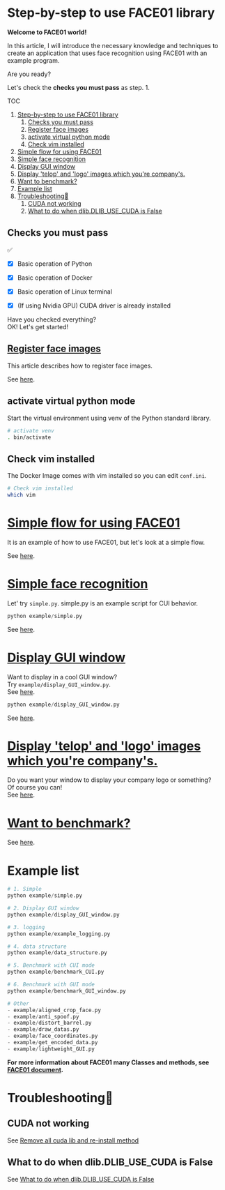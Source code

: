 # Step-by-step to use FACE01 library
**Welcome to FACE01 world!**

In this article, I will introduce the necessary knowledge and techniques to create an application that uses face recognition using FACE01 with an example program.

Are you ready?

Let's check the **checks you must pass** as step. 1.

TOC
1. [Step-by-step to use FACE01 library](#step-by-step-to-use-face01-library)
   1. [Checks you must pass](#checks-you-must-pass)
   2. [Register face images](#register-face-images)
   3. [activate virtual python mode](#activate-virtual-python-mode)
   4. [Check vim installed](#check-vim-installed)
2. [Simple flow for using FACE01](#simple-flow-for-using-face01)
3. [Simple face recognition](#simple-face-recognition)
4. [Display GUI window](#display-gui-window)
5. [Display 'telop' and 'logo' images which you're company's.](#display-telop-and-logo-images-which-youre-companys)
6. [Want to benchmark?](#want-to-benchmark)
7. [Example list](#example-list)
8. [Troubleshooting:thinking:](#troubleshootingthinking)
   1. [CUDA not working](#cuda-not-working)
   2. [What to do when dlib.DLIB\_USE\_CUDA is False](#what-to-do-when-dlibdlib_use_cuda-is-false)

## Checks you must pass
✅
- [x] Basic operation of Python
- [x] Basic operation of Docker
- [x] Basic operation of Linux terminal
- [x] (If using Nvidia GPU) CUDA driver is already installed


Have you checked everything?  
OK! Let's get started!


## [Register face images](register_faces.md)
This article describes how to register face images.

See [here](register_faces.md).


## activate virtual python mode
Start the virtual environment using venv of the Python standard library.

```bash
# activate venv
. bin/activate
```


## Check vim installed
The Docker Image comes with vim installed so you can edit `conf.ini`.

```bash
# Check vim installed
which vim
```


# [Simple flow for using FACE01](simple_flow.md)
It is an example of how to use FACE01, but let's look at a simple flow.

See [here](simple_flow.md).



# [Simple face recognition](simple.md)
Let' try `simple.py`.
simple.py is an example script for CUI behavior.

```python
python example/simple.py
```
See [here](simple.md).


# [Display GUI window](display_GUI_win.md)
Want to display in a cool GUI window?  
Try `example/display_GUI_window.py`.  
See [here](display_GUI_win.md).

```python
python example/display_GUI_window.py
```
See [here](simple.md).


# [Display 'telop' and 'logo' images which you're company's.](ch_telop.md)
Do you want your window to display your company logo or something?  
Of course you can!  
See [here](ch_telop.md).


# [Want to benchmark?](benchmark_CUI.md)
See [here](benchmark_CUI.md).

# Example list
```python
# 1. Simple
python example/simple.py

# 2. Display GUI window
python example/display_GUI_window.py

# 3. logging
python example/example_logging.py

# 4. data structure
python example/data_structure.py

# 5. Benchmark with CUI mode
python example/benchmark_CUI.py

# 6. Benchmark with GUI mode
python example/benchmark_GUI_window.py

# Other
- example/aligned_crop_face.py
- example/anti_spoof.py
- example/distort_barrel.py
- example/draw_datas.py
- example/face_coordinates.py
- example/get_encoded_data.py
- example/lightweight_GUI.py

```

**For more information about FACE01 many Classes and methods, see [FACE01 document](https://ykesamaru.github.io/FACE01_SAMPLE/).**

# Troubleshooting:thinking:
## CUDA not working
See [Remove all cuda lib and re-install method](reinstall_gpu.md)
## What to do when dlib.DLIB_USE_CUDA is False
See [What to do when dlib.DLIB_USE_CUDA is False](dlib.DLIB_USE_CUDA.md)